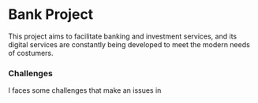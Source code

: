 <h1> Bank Project </h1>
<p>This project aims to facilitate banking and investment services,
and its digital services are constantly being developed
 to meet the modern needs of costumers.</p>



<h3>Challenges</h3>
<p>I faces some challenges that make an issues in </p>
<!-- project name and description
a table of app functionality / user stories (already provided)
technologies used
Icebox Features (other cool functionality you could add)
Challenges / Key Takeaways From Experience
dont be afraid to make it colorful and fun! Give it life :joy: -->


